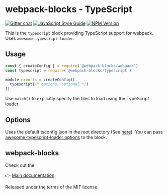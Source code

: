 # webpack-blocks - TypeScript

[![Gitter chat](https://badges.gitter.im/webpack-blocks.svg)](https://gitter.im/webpack-blocks)
[![JavaScript Style Guide](https://img.shields.io/badge/code%20style-standard-brightgreen.svg)](http://standardjs.com/)
[![NPM Version](https://img.shields.io/npm/v/@webpack-blocks/typescript.svg)](https://www.npmjs.com/package/@webpack-blocks/typescript)

This is the `typescript` block providing TypeScript support for webpack. Uses `awesome-typescript-loader`.


## Usage

```js
const { createConfig } = require('@webpack-blocks/webpack')
const typescript = require('@webpack-blocks/typescript')

module.exports = createConfig([
  typescript(/* options, optional */)
])
```

Use `match()` to explicitly specify the files to load using the TypeScript loader.


## Options

Uses the default tsconfig.json in the root directory (See [here](https://github.com/s-panferov/awesome-typescript-loader#tsconfigjson)). You can pass [awesome-typescript-loader options](https://github.com/s-panferov/awesome-typescript-loader#loader-options) to the block.

## webpack-blocks

Check out the

👉 [Main documentation](https://github.com/andywer/webpack-blocks)

Released under the terms of the MIT license.

